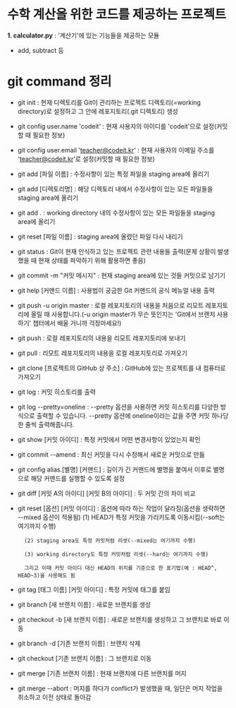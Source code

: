 # 수학 계산을 위한 코드를 제공하는 프로젝트
**1. calculator.py** : '계산기'에 있는 기능들을 제공하는 모듈
- add, subtract 등


# git command 정리
- git init : 현재 디렉토리를 Git이 관리하는 프로젝트 디렉토리(=working directory)로 설정하고 그 안에 레포지토리(.git 디렉토리) 생성

- git config user.name 'codeit' : 현재 사용자의 아이디를 'codeit'으로 설정(커밋할 때 필요한 정보)

- git config user.email 'teacher@codeit.kr' : 현재 사용자의 이메일 주소를 'teacher@codeit.kr'로 설정(커밋할 때 필요한 정보)

- git add [파일 이름] : 수정사항이 있는 특정 파일을 staging area에 올리기

- git add [디렉토리명] : 해당 디렉토리 내에서 수정사항이 있는 모든 파일들을 staging area에 올리기 

- git add . : working directory 내의 수정사항이 있는 모든 파일들을 staging area에 올리기

- git reset [파일 이름] : staging area에 올렸던 파일 다시 내리기

- git status : Git이 현재 인식하고 있는 프로젝트 관련 내용들 출력(문제 상황이 발생했을 때 현재 상태를 파악하기 위해 활용하면 좋음) 

- git commit -m "커밋 메시지" : 현재 staging area에 있는 것들 커밋으로 남기기

- git help [커맨드 이름] : 사용법이 궁금한 Git 커맨드의 공식 메뉴얼 내용 출력

- git push -u origin master : 로컬 레포지토리의 내용을 처음으로 리모트 레포지토리에 올릴 때 사용합니다.(-u origin master가 무슨 뜻인지는 'Git에서 브랜치 사용하기' 챕터에서 배울 거니까 걱정마세요!)

- git push : 로컬 레포지토리의 내용을 리모트 레포지토리에 보내기 

- git pull : 리모트 레포지토리의 내용을 로컬 레포지토리로 가져오기

- git clone [프로젝트의 GitHub 상 주소] : GitHub에 있는 프로젝트를 내 컴퓨터로 가져오기

- git log : 커밋 히스토리를 출력

- git log --pretty=oneline : --pretty 옵션을 사용하면 커밋 히스토리를 다양한 방식으로 출력할 수 있습니다. --pretty 옵션에 oneline이라는 값을 주면 커밋 하나당 한 줄씩 출력해줍니다. 

- git show [커밋 아이디] : 특정 커밋에서 어떤 변경사항이 있었는지 확인

- git commit --amend : 최신 커밋을 다시 수정해서 새로운 커밋으로 만듦

- git config alias.[별명] [커맨드] : 길이가 긴 커맨드에 별명을 붙여서 이후로 별명으로 해당 커맨드를 실행할 수 있도록 설정

- git diff [커밋 A의 아이디] [커밋 B의 아이디] : 두 커밋 간의 차이 비교

- git reset [옵션] [커밋 아이디] : 옵션에 따라 하는 작업이 달라짐(옵션을 생략하면 --mixed 옵션이 적용됨) 
		(1) HEAD가 특정 커밋을 가리키도록 이동시킴(--soft는 여기까지 수행)

		(2) staging area도 특정 커밋처럼 리셋(--mixed는 여기까지 수행)

		(3) working directory도 특정 커밋처럼 리셋(--hard는 여기까지 수행)

		그리고 이때 커밋 아이디 대신 HEAD의 위치를 기준으로 한 표기법(예 : HEAD^, HEAD~3)을 사용해도 됨

- git tag [태그 이름] [커밋 아이디] : 특정 커밋에 태그를 붙임

- git branch [새 브랜치 이름] : 새로운 브랜치를 생성

- git checkout -b [새 브랜치 이름] : 새로운 브랜치를 생성하고 그 브랜치로 바로 이동

- git branch -d [기존 브랜치 이름] : 브랜치 삭제

- git checkout [기존 브랜치 이름] : 그 브랜치로 이동

- git merge [기존 브랜치 이름] : 현재 브랜치에 다른 브랜치를 머지

- git merge --abort : 머지를 하다가 conflict가 발생했을 때, 일단은 머지 작업을 취소하고 이전 상태로 돌아감
